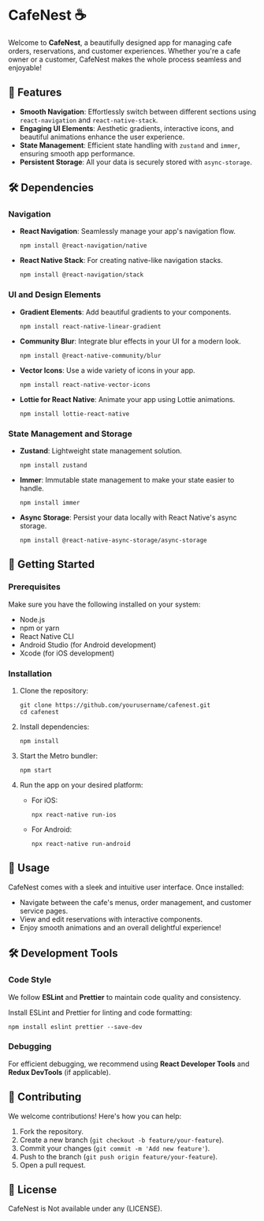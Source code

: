 # CafeNest ☕️

Welcome to **CafeNest**, a beautifully designed app for managing cafe orders, reservations, and customer experiences. Whether you're a cafe owner or a customer, CafeNest makes the whole process seamless and enjoyable!

## 📱 Features

- **Smooth Navigation**: Effortlessly switch between different sections using `react-navigation` and `react-native-stack`.
- **Engaging UI Elements**: Aesthetic gradients, interactive icons, and beautiful animations enhance the user experience.
- **State Management**: Efficient state handling with `zustand` and `immer`, ensuring smooth app performance.
- **Persistent Storage**: All your data is securely stored with `async-storage`.

## 🛠 Dependencies

### Navigation

- **React Navigation**: Seamlessly manage your app's navigation flow.
  ```
  npm install @react-navigation/native
  ```
- **React Native Stack**: For creating native-like navigation stacks.
  ```
  npm install @react-navigation/stack
  ```

### UI and Design Elements

- **Gradient Elements**: Add beautiful gradients to your components.
  ```
  npm install react-native-linear-gradient
  ```
- **Community Blur**: Integrate blur effects in your UI for a modern look.
  ```
  npm install @react-native-community/blur
  ```
- **Vector Icons**: Use a wide variety of icons in your app.
  ```
  npm install react-native-vector-icons
  ```
- **Lottie for React Native**: Animate your app using Lottie animations.
  ```
  npm install lottie-react-native
  ```

### State Management and Storage

- **Zustand**: Lightweight state management solution.
  ```
  npm install zustand
  ```
- **Immer**: Immutable state management to make your state easier to handle.
  ```
  npm install immer
  ```
- **Async Storage**: Persist your data locally with React Native's async storage.
  ```
  npm install @react-native-async-storage/async-storage
  ```

## 🚀 Getting Started

### Prerequisites

Make sure you have the following installed on your system:

- Node.js
- npm or yarn
- React Native CLI
- Android Studio (for Android development)
- Xcode (for iOS development)

### Installation

1. Clone the repository:
   ```
   git clone https://github.com/yourusername/cafenest.git
   cd cafenest
   ```

2. Install dependencies:
   ```
   npm install
   ```

3. Start the Metro bundler:
   ```
   npm start
   ```

4. Run the app on your desired platform:
   - For iOS:
     ```
     npx react-native run-ios
     ```
   - For Android:
     ```
     npx react-native run-android
     ```

## 🌟 Usage

CafeNest comes with a sleek and intuitive user interface. Once installed:

- Navigate between the cafe's menus, order management, and customer service pages.
- View and edit reservations with interactive components.
- Enjoy smooth animations and an overall delightful experience!

## 🛠 Development Tools

### Code Style

We follow **ESLint** and **Prettier** to maintain code quality and consistency.

Install ESLint and Prettier for linting and code formatting:
```
npm install eslint prettier --save-dev
```

### Debugging

For efficient debugging, we recommend using **React Developer Tools** and **Redux DevTools** (if applicable).

## 🤝 Contributing

We welcome contributions! Here's how you can help:

1. Fork the repository.
2. Create a new branch (`git checkout -b feature/your-feature`).
3. Commit your changes (`git commit -m 'Add new feature'`).
4. Push to the branch (`git push origin feature/your-feature`).
5. Open a pull request.

## 📄 License

CafeNest is Not available under any (LICENSE).